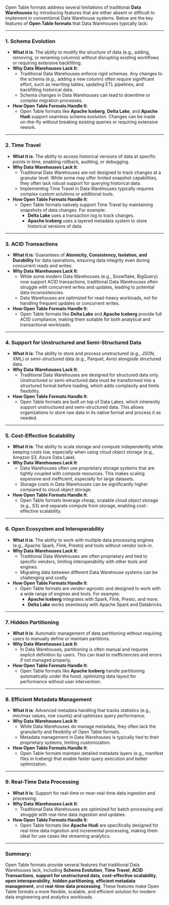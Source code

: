 Open Table formats address several limitations of traditional **Data Warehouses** by introducing features that are either absent or difficult to implement in conventional Data Warehouse systems. Below are the key features of **Open Table formats** that Data Warehouses typically lack:

---

### 1. **Schema Evolution**
   - **What it is**: The ability to modify the structure of data (e.g., adding, removing, or renaming columns) without disrupting existing workflows or requiring extensive backfilling.
   - **Why Data Warehouses Lack It**: 
     - Traditional Data Warehouses enforce rigid schemas. Any changes to the schema (e.g., adding a new column) often require significant effort, such as rewriting tables, updating ETL pipelines, and backfilling historical data.
     - Schema changes in Data Warehouses can lead to downtime or complex migration processes.
   - **How Open Table Formats Handle It**: 
     - Open Table formats like **Apache Iceberg**, **Delta Lake**, and **Apache Hudi** support seamless schema evolution. Changes can be made on-the-fly without breaking existing queries or requiring extensive rework.

---   
   
### 2. **Time Travel**
   - **What it is**: The ability to access historical versions of data at specific points in time, enabling rollback, auditing, or debugging.
   - **Why Data Warehouses Lack It**: 
     - Traditional Data Warehouses are not designed to track changes at a granular level. While some may offer limited snapshot capabilities, they often lack robust support for querying historical data.
     - Implementing Time Travel in Data Warehouses typically requires complex custom solutions or additional tools.
   - **How Open Table Formats Handle It**: 
     - Open Table formats natively support Time Travel by maintaining snapshots of data changes. For example:
       - **Delta Lake** uses a transaction log to track changes.
       - **Apache Iceberg** uses a layered metadata system to store historical versions of data.

---

### 3. **ACID Transactions**
   - **What it is**: Guarantees of **Atomicity, Consistency, Isolation, and Durability** for data operations, ensuring data integrity even during concurrent reads and writes.
   - **Why Data Warehouses Lack It**: 
     - While some modern Data Warehouses (e.g., Snowflake, BigQuery) now support ACID transactions, traditional Data Warehouses often struggle with concurrent writes and updates, leading to potential data inconsistencies.
     - Data Warehouses are optimized for read-heavy workloads, not for handling frequent updates or concurrent writes.
   - **How Open Table Formats Handle It**: 
     - Open Table formats like **Delta Lake** and **Apache Iceberg** provide full ACID compliance, making them suitable for both analytical and transactional workloads.

---

### 4. **Support for Unstructured and Semi-Structured Data**
   - **What it is**: The ability to store and process unstructured (e.g., JSON, XML) or semi-structured data (e.g., Parquet, Avro) alongside structured data.
   - **Why Data Warehouses Lack It**: 
     - Traditional Data Warehouses are designed for structured data only. Unstructured or semi-structured data must be transformed into a structured format before loading, which adds complexity and limits flexibility.
   - **How Open Table Formats Handle It**: 
     - Open Table formats are built on top of Data Lakes, which inherently support unstructured and semi-structured data. This allows organizations to store raw data in its native format and process it as needed.

---

### 5. **Cost-Effective Scalability**
   - **What it is**: The ability to scale storage and compute independently while keeping costs low, especially when using cloud object storage (e.g., Amazon S3, Azure Data Lake).
   - **Why Data Warehouses Lack It**: 
     - Data Warehouses often use proprietary storage systems that are tightly coupled with compute resources. This makes scaling expensive and inefficient, especially for large datasets.
     - Storage costs in Data Warehouses can be significantly higher compared to cloud object storage.
   - **How Open Table Formats Handle It**: 
     - Open Table formats leverage cheap, scalable cloud object storage (e.g., S3) and separate compute from storage, enabling cost-effective scalability.
     
---

### 6. **Open Ecosystem and Interoperability**
   - **What it is**: The ability to work with multiple data processing engines (e.g., Apache Spark, Flink, Presto) and tools without vendor lock-in.
   - **Why Data Warehouses Lack It**: 
     - Traditional Data Warehouses are often proprietary and tied to specific vendors, limiting interoperability with other tools and engines.
     - Migrating data between different Data Warehouse systems can be challenging and costly.
   - **How Open Table Formats Handle It**: 
     - Open Table formats are vendor-agnostic and designed to work with a wide range of engines and tools. For example:
       - **Apache Iceberg** integrates with Spark, Flink, Presto, and more.
       - **Delta Lake** works seamlessly with Apache Spark and Databricks.

---

### 7. **Hidden Partitioning**
   - **What it is**: Automatic management of data partitioning without requiring users to manually define or maintain partitions.
   - **Why Data Warehouses Lack It**: 
     - In Data Warehouses, partitioning is often manual and requires explicit definition by users. This can lead to inefficiencies and errors if not managed properly.
   - **How Open Table Formats Handle It**: 
     - Open Table formats like **Apache Iceberg** handle partitioning automatically under the hood, optimizing data layout for performance without user intervention.

---

### 8. **Efficient Metadata Management**
   - **What it is**: Advanced metadata handling that tracks statistics (e.g., min/max values, row counts) and optimizes query performance.
   - **Why Data Warehouses Lack It**: 
     - While Data Warehouses do manage metadata, they often lack the granularity and flexibility of Open Table formats.
     - Metadata management in Data Warehouses is typically tied to their proprietary systems, limiting customization.
   - **How Open Table Formats Handle It**: 
     - Open Table formats maintain detailed metadata layers (e.g., manifest files in Iceberg) that enable faster query execution and better optimization.

---

### 9. **Real-Time Data Processing**
   - **What it is**: Support for real-time or near-real-time data ingestion and processing.
   - **Why Data Warehouses Lack It**: 
     - Traditional Data Warehouses are optimized for batch processing and struggle with real-time data ingestion and updates.
   - **How Open Table Formats Handle It**: 
     - Open Table formats like **Apache Hudi** are specifically designed for real-time data ingestion and incremental processing, making them ideal for use cases like streaming analytics.

---

### Summary:
Open Table formats provide several features that traditional Data Warehouses lack, including **Schema Evolution**, **Time Travel**, **ACID Transactions**, **support for unstructured data**, **cost-effective scalability**, **open interoperability**, **hidden partitioning**, **efficient metadata management**, and **real-time data processing**. These features make Open Table formats a more flexible, scalable, and efficient solution for modern data engineering and analytics workloads.
